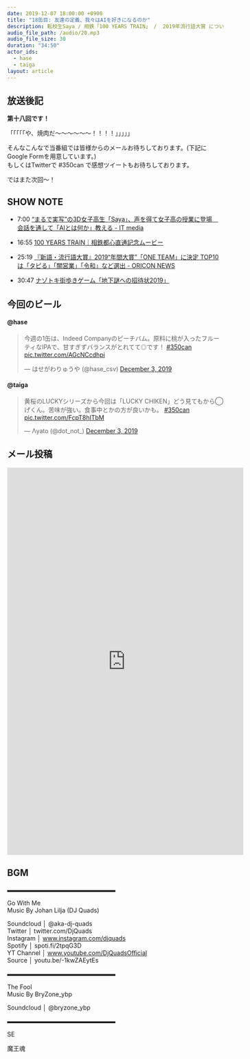 ```yaml
---
date: 2019-12-07 18:00:00 +0900
title: "18缶目: 友達の定義、我々はAIを好きになるのか"
description: 転校生Saya / 相鉄「100 YEARS TRAIN」 /  2019年流行語大賞 についてトークしました。
audio_file_path: /audio/20.mp3
audio_file_size: 30
duration: "34:50"
actor_ids:
  - hase
  - taiga
layout: article
---
```


## 放送後記

__第十八回です！__

「「「「「や、焼肉だ〜〜〜〜〜〜！！！！」」」」」

そんなこんなで当番組では皆様からのメールお待ちしております。(下記にGoogle Formを用意しています。)<br>
もしくはTwitterで #350can で感想ツイートもお待ちしております。<br>

ではまた次回〜！

## SHOW NOTE

- 7:00 [“まるで実写”の3D女子高生「Saya」、声を得て女子高の授業に登場　会話を通して「AIとは何か」教える - IT media](https://www.itmedia.co.jp/news/articles/1911/30/news009.html)

- 16:55 [100 YEARS TRAIN｜相鉄都心直通記念ムービー](https://www.youtube.com/watch?v=tUe6YedzjlM)

- 25:19 [『新語・流行語大賞』2019“年間大賞”「ONE TEAM」に決定 TOP10は「タピる」「闇営業」「令和」など選出 - ORICON NEWS](https://www.oricon.co.jp/news/2149936/full/)

- 30:47 [ナゾトキ街歩きゲーム「地下謎への招待状2019」](https://realdgame.jp/chikanazo/)

## 今回のビール

#### @hase
<blockquote class="twitter-tweet"><p lang="ja" dir="ltr">今週の1缶は、Indeed Companyのピーチバム。原料に桃が入ったフルーティなIPAで、甘すぎずバランスがとれてて◎です！ <a href="https://twitter.com/hashtag/350can?src=hash&amp;ref_src=twsrc%5Etfw">#350can</a> <a href="https://t.co/AGcNCcdhpi">pic.twitter.com/AGcNCcdhpi</a></p>&mdash; はせがわりゅうや (@hase_csv) <a href="https://twitter.com/hase_csv/status/1201860513925234689?ref_src=twsrc%5Etfw">December 3, 2019</a></blockquote> <script async src="https://platform.twitter.com/widgets.js" charset="utf-8"></script>

#### @taiga
<blockquote class="twitter-tweet"><p lang="ja" dir="ltr">黄桜のLUCKYシリーズから今回は「LUCKY CHIKEN」どう見てもから◯げくん。苦味が強い。食事中とかの方が良いかも。 <a href="https://twitter.com/hashtag/350can?src=hash&amp;ref_src=twsrc%5Etfw">#350can</a> <a href="https://t.co/FcpT8hITbM">pic.twitter.com/FcpT8hITbM</a></p>&mdash; Λyato (@dot_not_) <a href="https://twitter.com/dot_not_/status/1201866124985393153?ref_src=twsrc%5Etfw">December 3, 2019</a></blockquote> <script async src="https://platform.twitter.com/widgets.js" charset="utf-8"></script>

## メール投稿

<iframe src="https://docs.google.com/forms/d/e/1FAIpQLSfTZ99ZtY5BJtHk38i7c_p3AdF-uIGnOOsc6W05wV6L0MTAQg/viewform?embedded=true" width="550" height="900" frameborder="0" marginheight="0" marginwidth="0">読み込んでいます…</iframe>

## BGM
▬▬▬▬▬▬▬▬▬▬▬▬▬▬▬▬▬▬  

Go With Me  
Music By Johan Lilja (DJ Quads)  

Soundcloud │ @aka-dj-quads  
Twitter │ twitter.com/DjQuads  
Instagram │ www.instagram.com/djquads  
Spotify │ spoti.fi/2tpqG3D  
YT Channel │ www.youtube.com/DjQuadsOfficial  
Source │ youtu.be/-1kwZAEytEs  

▬▬▬▬▬▬▬▬▬▬▬▬▬▬▬▬▬▬  

The Fool  
Music By BryZone_ybp  

Soundcloud │ @bryzone_ybp  

▬▬▬▬▬▬▬▬▬▬▬▬▬▬▬▬▬▬  

SE

魔王魂
